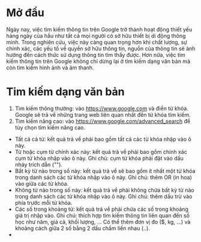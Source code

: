 # Mở đầu
Ngày nay, việc tìm kiếm thông tin trên Google trở thành hoạt động thiết yếu hàng ngày của hầu như tất cả mọi người có sở hữu thiết bị di động thông minh. Trong nghiên cứu, việc này càng quan trọng hơn khi chất lượng, sự chính xác, các yếu tố về quyền sở hữu thông tin, nguồn của thông tin sẽ ảnh hưởng đến cách thức sử dụng thông tin tìm thấy được. 
Hơn nữa, việc tìm kiếm thông tin trên Google không chỉ dừng lại ở tìm kiếm dạng văn bản mà còn tìm kiếm hình ảnh và âm thanh.
# Tim kiếm dạng văn bản
1. Tìm kiếm thông thường: vào https://www.google.com và điền từ khóa. Google sẽ trả về những trang web liên quan nhất đến từ khóa tìm kiếm.
2. Tìm kiếm nâng cao: vào https://www.google.com/advanced_search để tùy chọn tìm kiếm nâng cao.
- Tất cả cả từ: kết quả trả về phải bao gồm tất cả các từ khóa nhập vào ô này.
- Từ hoặc cụm từ chính xác này: kết quả trả về phải bao gồm chính xác cụm từ khóa nhập vào ô này. Ghi chú: cụm từ khóa phải đặt vào dấu nháy trích dẫn ("").
- Bất kỳ từ nào trong số này: kết quả trả về sẽ bao gồm ít nhất một từ khóa trong danh sách các từ khóa nhập vào ô này. Ghi chú: thêm OR (in hoa) vào giữa các từ khóa.
- Không từ nảo trong số này: kết quả trả về phải không chứa bất kỳ từ nào trong danh sách các từ khóa nhập vào ô này. Ghi chú: thêm dấu trừ vào phía trước mỗi từ khóa.
- Các số trong khoảng từ: kết quả trả về phải chứa các số trong khoảng giá trị nhập vào. Ghi chú: thích hợp tìm kiếm thông tin liên quan đến số học như năm, giá cả, khối lượng, ... Có thể thêm đơn vị đo ($, kg, ...) và khoảng cách giữa 2 số bằng 2 dấu chấm liền nhau (..).
- 
